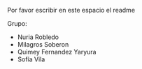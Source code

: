 Por favor escribir en este espacio el readme

Grupo:

- Nuria Robledo
- Milagros Soberon
- Quimey Fernandez Yaryura
- Sofía Vila
